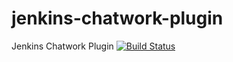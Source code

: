 jenkins-chatwork-plugin
=======================

Jenkins Chatwork Plugin
[![Build Status](https://travis-ci.org/nanapi/jenkins-chatwork-plugin.svg?branch=master)](https://travis-ci.org/nanapi/jenkins-chatwork-plugin)
